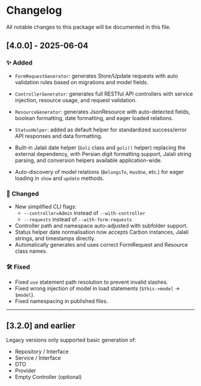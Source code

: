 # Changelog

All notable changes to this package will be documented in this file.

## [4.0.0] - 2025-06-04

### ✨ Added
- `FormRequestGenerator`: generates Store/Update requests with auto validation rules based on migrations and model fields.
- `ControllerGenerator`: generates full RESTful API controllers with service injection, resource usage, and request validation.
- `ResourceGenerator`: generates JsonResource with auto-detected fields, boolean formatting, date formatting, and eager loaded relations.
- `StatusHelper`: added as default helper for standardized success/error API responses and data formatting.
- Built-in Jalali date helper (`Goli` class and `goli()` helper) replacing the external dependency, with Persian digit formatting support, Jalali string parsing, and conversion helpers available application-wide.

- Auto-discovery of model relations (`BelongsTo`, `HasOne`, etc.) for eager loading in `show` and `update` methods.

### 🔧 Changed
- New simplified CLI flags:
  - `--controller=Admin` instead of `--with-controller`
  - `--requests` instead of `--with-form-requests`
- Controller path and namespace auto-adjusted with subfolder support.
- Status helper date normalisation now accepts Carbon instances, Jalali strings, and timestamps directly.
- Automatically generates and uses correct FormRequest and Resource class names.

### 🛠 Fixed
- Fixed `use` statement path resolution to prevent invalid slashes.
- Fixed wrong injection of model in load statements (`$this->model` → `$model`).
- Fixed namespacing in published files.

---

## [3.2.0] and earlier

Legacy versions only supported basic generation of:
- Repository / Interface
- Service / Interface
- DTO
- Provider
- Empty Controller (optional)